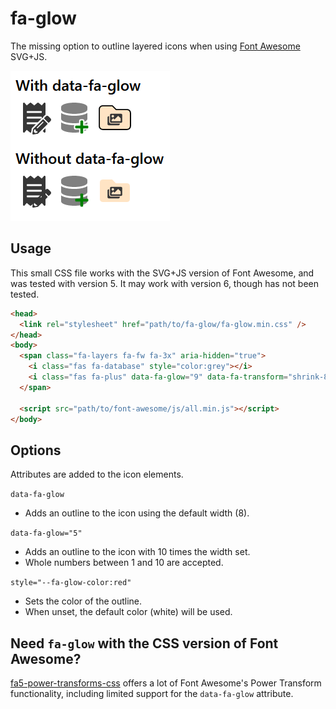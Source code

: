 # fa-glow

The missing option to outline layered icons when using
[Font Awesome](https://fontawesome.com/) SVG+JS.

![fa-glow sample](sample.png)

## Usage

This small CSS file works with the SVG+JS version of Font Awesome,
and was tested with version 5.  It may work with version 6, though has not been tested.

```html
<head>
  <link rel="stylesheet" href="path/to/fa-glow/fa-glow.min.css" />
</head>
<body>
  <span class="fa-layers fa-fw fa-3x" aria-hidden="true">
    <i class="fas fa-database" style="color:grey"></i>
    <i class="fas fa-plus" data-fa-glow="9" data-fa-transform="shrink-8 down-5 right-4" style="color:green"></i>
  </span>

  <script src="path/to/font-awesome/js/all.min.js"></script>
</body>
```

## Options

Attributes are added to the icon elements.

`data-fa-glow`

-   Adds an outline to the icon using the default width (8).

`data-fa-glow="5"`

-   Adds an outline to the icon with 10 times the width set.
-   Whole numbers between 1 and 10 are accepted.

`style="--fa-glow-color:red"`

-   Sets the color of the outline.
-   When unset, the default color (white) will be used.

## Need `fa-glow` with the CSS version of Font Awesome?

[fa5-power-transforms-css](https://github.com/cityssm/fa5-power-transforms-css)
offers a lot of Font Awesome's Power Transform functionality,
including limited support for the `data-fa-glow` attribute.
